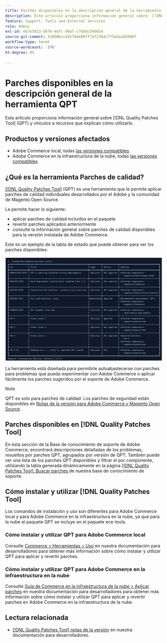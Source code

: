 ```yaml
---
title: Parches disponibles en la descripción general de la herramienta QPT
description: Este artículo proporciona información general sobre  [!DNL Quality Patches Tool] (QPT) y vínculos a recursos que explican cómo utilizarlo.
feature: Support, Tools and External Services
role: Admin
exl-id: e67e5823-d878-4efc-90af-c7bb8c59d654
source-git-commit: 32800bcca9174eb09ff7a723bdc775ebaa569807
workflow-type: tm+mt
source-wordcount: '376'
ht-degree: 0%

---
```


# Parches disponibles en la descripción general de la herramienta QPT

Este artículo proporciona información general sobre [!DNL Quality Patches Tool] (QPT) y vínculos a recursos que explican cómo utilizarlo.

## Productos y versiones afectados

* Adobe Commerce local, todas [las versiones compatibles](https://www.adobe.com/content/dam/cc/en/legal/terms/enterprise/pdfs/Adobe-Commerce-Software-Lifecycle-Policy.pdf)
* Adobe Commerce en la infraestructura de la nube, todas [las versiones compatibles](https://www.adobe.com/content/dam/cc/en/legal/terms/enterprise/pdfs/Adobe-Commerce-Software-Lifecycle-Policy.pdf)

## ¿Qué es la herramienta Parches de calidad?

[[!DNL Quality Patches Tool]](https://github.com/magento/quality-patches) (QPT) es una herramienta que le permite aplicar parches de calidad individuales desarrollados por el Adobe y la comunidad de Magento Open Source.

Le permite hacer lo siguiente:

* aplicar parches de calidad incluidos en el paquete
* revertir parches aplicados anteriormente
* consulte la información general sobre parches de calidad disponibles para la versión instalada de Adobe Commerce.

Este es un ejemplo de la tabla de estado que puede obtener para ver los parches disponibles:

![lista_parches_Magento](/help/assets/tools/status_table.png)

La herramienta está diseñada para permitirle autoabastecerse con parches para problemas que pueda experimentar con Adobe Commerce o aplicar fácilmente los parches sugeridos por el soporte de Adobe Commerce.

>[!NOTE]
>
>QPT es solo para parches de calidad. Los parches de seguridad están disponibles en [Notas de la versión para Adobe Commerce y Magento Open Source](https://experienceleague.adobe.com/docs/commerce-operations/release/notes/overview.html?lang=es).

## Parches disponibles en [!DNL Quality Patches Tool]

En esta sección de la Base de conocimiento de soporte de Adobe Commerce, encontrará descripciones detalladas de los problemas, resueltos por parches QPT, agrupados por versión de QPT.
También puede ver una lista de los parches QPT disponibles y filtrar el por componente, utilizando la tabla generada dinámicamente en la página [[!DNL Quality Patches Tool]: Buscar parches ](https://experienceleague.adobe.com/tools/commerce-quality-patches/index.html?lang=es) de nuestra base de conocimiento de soporte.

## Cómo instalar y utilizar [!DNL Quality Patches Tool]

Los comandos de instalación y uso son diferentes para Adobe Commerce local y para Adobe Commerce en la infraestructura en la nube, ya que para la nube el paquete QPT se incluye en el paquete ece-tools.

### Cómo instalar y utilizar QPT para Adobe Commerce local

Consulte [Commerce > Herramientas > Uso](../usage.md) en nuestra documentación para desarrolladores para obtener más información sobre cómo instalar y utilizar QPT para aplicar y revertir parches.

### Cómo instalar y utilizar QPT para Adobe Commerce en la infraestructura en la nube

Consulte [Guía de Commerce en la infraestructura de la nube > Aplicar parches](https://experienceleague.adobe.com/docs/commerce-cloud-service/user-guide/develop/upgrade/apply-patches.html?lang=es) en nuestra documentación para desarrolladores para obtener más información sobre cómo instalar y utilizar QPT para aplicar y revertir parches en Adobe Commerce en la infraestructura de la nube.

## Lectura relacionada

* [[!DNL Quality Patches Tool] notas de la versión](https://experienceleague.adobe.com/docs/commerce-operations/tools/quality-patches-tool/release-notes.html?lang=es) en nuestra documentación para desarrolladores.
